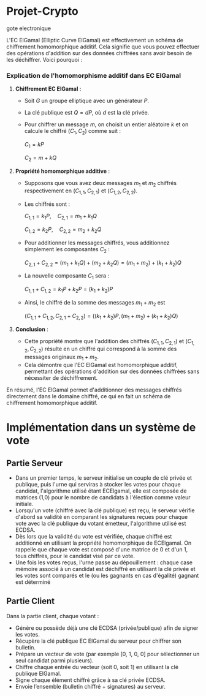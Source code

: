# Projet-Crypto

gote electronique

L'EC ElGamal (Elliptic Curve ElGamal) est effectivement un schéma de chiffrement homomorphique additif. Cela signifie que vous pouvez effectuer des opérations d'addition sur des données chiffrées sans avoir besoin de les déchiffrer. Voici pourquoi :

### Explication de l'homomorphisme additif dans EC ElGamal

1. **Chiffrement EC ElGamal** :

   - Soit $` G `$ un groupe elliptique avec un générateur $` P `$.
   - La clé publique est $` Q = dP `$, où $` d `$ est la clé privée.
   - Pour chiffrer un message $` m `$, on choisit un entier aléatoire $` k `$ et on calcule le chiffré $` (C_1, C_2) `$ comme suit :

     $`
     C_1 = kP
     `$

     $`
     C_2 = m + kQ
     `$

2. **Propriété homomorphique additive** :

   - Supposons que vous avez deux messages $` m_1 `$ et $` m_2 `$ chiffrés respectivement en $` (C_{1,1}, C_{2,1}) `$ et $` (C_{1,2}, C_{2,2}) `$.
   - Les chiffrés sont :

     $`
     C_{1,1} = k_1P, \quad C_{2,1} = m_1 + k_1Q
     `$

     $`
     C_{1,2} = k_2P, \quad C_{2,2} = m_2 + k_2Q
     `$

   - Pour additionner les messages chiffrés, vous additionnez simplement les composantes $` C_2 `$ :

     $`
     C_{2,1} + C_{2,2} = (m_1 + k_1Q) + (m_2 + k_2Q) = (m_1 + m_2) + (k_1 + k_2)Q
     `$

   - La nouvelle composante $` C_1 `$ sera :

     $`
     C_{1,1} + C_{1,2} = k_1P + k_2P = (k_1 + k_2)P
     `$

   - Ainsi, le chiffré de la somme des messages $` m_1 + m_2 `$ est

     $`
     (C_{1,1} + C_{1,2}, C_{2,1} + C_{2,2}) = ((k_1 + k_2)P, (m_1 + m_2) + (k_1 + k_2)Q)
     `$

3. **Conclusion** :
   - Cette propriété montre que l'addition des chiffrés $` (C_{1,1}, C_{2,1}) `$ et $` (C_{1,2}, C_{2,2}) `$ résulte en un chiffré qui correspond à la somme des messages originaux $` m_1 + m_2 `$.
   - Cela démontre que l'EC ElGamal est homomorphique additif, permettant des opérations d'addition sur des données chiffrées sans nécessiter de déchiffrement.

En résumé, l'EC ElGamal permet d'additionner des messages chiffrés directement dans le domaine chiffré, ce qui en fait un schéma de chiffrement homomorphique additif.


# Implémentation dans un système de vote
## Partie Serveur

- Dans un premier temps, le serveur initialise un couple de clé privée et publique, puis l'urne qui serviras à stocker les votes pour chaque candidat, l'algorithme utilisé étant ECElgamal, elle est composée de matrices (1,0) pour le nombre de candidats à l'élection comme valeur initiale.
- Lorsqu'un vote (chiffré avec la clé publique) est reçu, le serveur vérifie d'abord sa validité en comparant les signatures reçues pour chaque vote avec la clé publique du votant émetteur, l'algorithme utilisé est ECDSA.
- Dès lors que la validité du vote est vérifiée, chaque chiffré est additionné en utilisant la propriété homomorphique de ECElgamal.
  On rappelle que chaque vote est composé d'une matrice de 0 et d'un 1, tous chiffrés, pour le candidat visé par ce vote.
- Une fois les votes reçus, l'urne passe au dépouillement : chaque case mémoire associé à un candidat est déchiffré en utilisant la clé privée et les votes sont comparés et le (ou les gagnants en cas d'égalité) gagnant est déterminé


## Partie Client
Dans la partie client, chaque votant :

- Génère ou possède déjà une clé ECDSA (privée/publique) afin de signer les votes.
- Récupère la clé publique EC ElGamal du serveur pour chiffrer son bulletin.
- Prépare un vecteur de vote (par exemple [0, 1, 0, 0] pour sélectionner un seul candidat parmi plusieurs).
- Chiffre chaque entrée du vecteur (soit 0, soit 1) en utilisant la clé publique ElGamal.
- Signe chaque élément chiffré grâce à sa clé privée ECDSA.
- Envoie l’ensemble (bulletin chiffré + signatures) au serveur.














